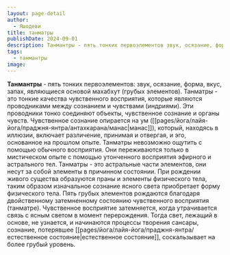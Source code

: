 ```yaml
---
layout: page-detail
author:
  - Яшодеви
title: танматры
publishDate: 2024-09-01
description: Танмантры - пять тонких первоэлементов звук, осязание, форма, вкус, запах, являющиеся основой махабхут (грубых элементов).
tags:
  - танмантры
image:
---
```

**Танмантры** - пять тонких первоэлементов: звук, осязание, форма, вкус, запах, являющиеся основой махабхут (грубых элементов). Танматры - это тонкие качества чувственного восприятия, которые являются проводниками между сознанием и чувствами (индриями). Эти проводники тонко соединяют объекты, чувственное сознание и органы чувств. Чувственное сознание опирается на ум ([[pages/йога/лайя-йога/праджня-янтра/антахкарана/манас|манас]]), который, находясь в иллюзии, включает различение, принимая и отвергая, и эго, основанное на прошлом опыте.
Танматры невозможно ощутить с помощью обычного восприятия. Они переживаются только в мистическом опыте с помощью утонченного восприятия эфирного и астрального тел. Танматры - это астральные части элементов, они несут за собой элементы в причинном состоянии. При рождении живого существа образуются праны и элементы физического тела, таким образом изначальное сознание ясного света приобретает форму физического тела. Пять грубых элементов рождаются благодаря двойственному затемненному состоянию чувственного восприятия (танматре). Чувственное восприятие затемняется, когда утрачивается связь с ясным светом в момент перерождения. Тогда свет, лежащий в основе, не узнается, и начинаются процессы творения сансары, сознание, потерявшее [[pages/йога/лайя-йога/праджня-янтра/естественное состояние|естественное состояние]], соскальзывает на более грубый уровень.

